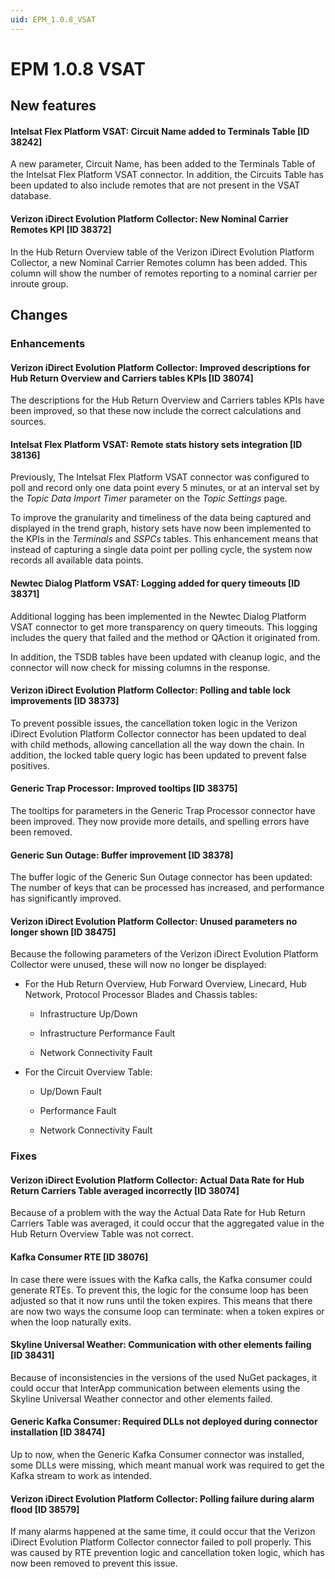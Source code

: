 ```yaml
---
uid: EPM_1.0.8_VSAT
---
```


# EPM 1.0.8 VSAT

## New features

#### Intelsat Flex Platform VSAT: Circuit Name added to Terminals Table [ID 38242]

A new parameter, Circuit Name, has been added to the Terminals Table of the Intelsat Flex Platform VSAT connector. In addition, the Circuits Table has been updated to also include remotes that are not present in the VSAT database.

#### Verizon iDirect Evolution Platform Collector: New Nominal Carrier Remotes KPI [ID 38372]

In the Hub Return Overview table of the Verizon iDirect Evolution Platform Collector, a new Nominal Carrier Remotes column has been added. This column will show the number of remotes reporting to a nominal carrier per inroute group.

## Changes

### Enhancements

#### Verizon iDirect Evolution Platform Collector: Improved descriptions for Hub Return Overview and Carriers tables KPIs [ID 38074]

The descriptions for the Hub Return Overview and Carriers tables KPIs have been improved, so that these now include the correct calculations and sources.

#### Intelsat Flex Platform VSAT: Remote stats history sets integration [ID 38136]

Previously, The Intelsat Flex Platform VSAT connector was configured to poll and record only one data point every 5 minutes, or at an interval set by the *Topic Data Import Timer* parameter on the *Topic Settings* page.

To improve the granularity and timeliness of the data being captured and displayed in the trend graph, history sets have now been implemented to the KPIs in the *Terminals* and *SSPCs* tables. This enhancement means that instead of capturing a single data point per polling cycle, the system now records all available data points.

#### Newtec Dialog Platform VSAT: Logging added for query timeouts [ID 38371]

Additional logging has been implemented in the Newtec Dialog Platform VSAT connector to get more transparency on query timeouts. This logging includes the query that failed and the method or QAction it originated from.

In addition, the TSDB tables have been updated with cleanup logic, and the connector will now check for missing columns in the response.

#### Verizon iDirect Evolution Platform Collector: Polling and table lock improvements [ID 38373]

To prevent possible issues, the cancellation token logic in the Verizon iDirect Evolution Platform Collector connector has been updated to deal with child methods, allowing cancellation all the way down the chain. In addition, the locked table query logic has been updated to prevent false positives.

#### Generic Trap Processor: Improved tooltips [ID 38375]

The tooltips for parameters in the Generic Trap Processor connector have been improved. They now provide more details, and spelling errors have been removed.

#### Generic Sun Outage: Buffer improvement [ID 38378]

The buffer logic of the Generic Sun Outage connector has been updated: The number of keys that can be processed has increased, and performance has significantly improved.

#### Verizon iDirect Evolution Platform Collector: Unused parameters no longer shown [ID 38475]

Because the following parameters of the Verizon iDirect Evolution Platform Collector were unused, these will now no longer be displayed:

- For the Hub Return Overview, Hub Forward Overview, Linecard, Hub Network, Protocol Processor Blades and Chassis tables:

  - Infrastructure Up/Down

  - Infrastructure Performance Fault

  - Network Connectivity Fault

- For the Circuit Overview Table:

  - Up/Down Fault

  - Performance Fault

  - Network Connectivity Fault

### Fixes

#### Verizon iDirect Evolution Platform Collector: Actual Data Rate for Hub Return Carriers Table averaged incorrectly [ID 38074]

Because of a problem with the way the Actual Data Rate for Hub Return Carriers Table was averaged, it could occur that the aggregated value in the Hub Return Overview Table was not correct.

#### Kafka Consumer RTE [ID 38076]

In case there were issues with the Kafka calls, the Kafka consumer could generate RTEs. To prevent this, the logic for the consume loop has been adjusted so that it now runs until the token expires. This means that there are now two ways the consume loop can terminate: when a token expires or when the loop naturally exits.

#### Skyline Universal Weather: Communication with other elements failing [ID 38431]

Because of inconsistencies in the versions of the used NuGet packages, it could occur that InterApp communication between elements using the Skyline Universal Weather connector and other elements failed.

#### Generic Kafka Consumer: Required DLLs not deployed during connector installation [ID 38474]

Up to now, when the Generic Kafka Consumer connector was installed, some DLLs were missing, which meant manual work was required to get the Kafka stream to work as intended.

#### Verizon iDirect Evolution Platform Collector: Polling failure during alarm flood [ID 38579]

If many alarms happened at the same time, it could occur that the Verizon iDirect Evolution Platform Collector connector failed to poll properly. This was caused by ​RTE prevention logic and cancellation token logic, which has now been removed to prevent this issue.
